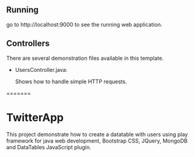 
## Running

 go to http://localhost:9000 to see the running web application.

## Controllers

There are several demonstration files available in this template.

- UsersController.java:

  Shows how to handle simple HTTP requests.

=======
# TwitterApp

This project demonstrate how to create a datatable with users using play framework for java web development,
Bootstrap CSS, JQuery, MongoDB and DataTables JavaScript plugin.
